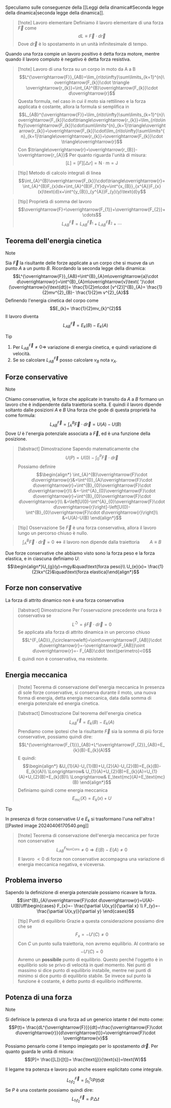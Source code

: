 Speculiamo sulle conseguenze della [[Leggi della dinamica#Seconda legge della dinamica|seconda legge della dinamica]].

>[!note] Lavoro elementare
>Definiamo il lavoro elementare di una forza $\overrightarrow{F}$ come $$dL\equiv \overrightarrow{F}\cdot d\overrightarrow{r}$$
>Dove $d\overrightarrow{r}$ è lo spostamento in un unità infinitesimale di tempo.

Quando una forza compie un lavoro positivo è detta forza motore, mentre quando il lavoro compiuto è negativo è detta forza resistiva.

>[!note] Lavoro di una forza su un corpo in moto da A a B
>$$L^{\overrightarrow{F}}_{AB}=\lim_{n\to\infty}\sum\limits_{k=1}^{n}\overrightarrow{F_{k}}\cdot \triangle \overrightarrow{r_{k}}=\int_{A}^{B}\overrightarrow{F_{k}}\cdot d\overrightarrow{r}$$
>Questa formula, nel caso in cui il moto sia rettilineo e la forza applicata è costante, allora la formula si semplifica in $$L_{AB}^{\overrightarrow{F}}=\lim_{n\to\infty}\sum\limits_{k=1}^{n}\overrightarrow{F_{k}}\cdot\triangle\overrightarrow{r_{k}}=\lim_{n\to\infty}\overrightarrow{F_{k}}\cdot\sum\limits^{n}_{k=1}\triangle\overrightarrow{r_{k}}=\overrightarrow{F_{k}}\cdot\lim_{n\to\infty}\sum\limits^{n}_{k=1}\triangle\overrightarrow{r_{k}}=\overrightarrow{F_{k}}\cdot \triangle\overrightarrow{r}$$
>Con $\triangle\overrightarrow{r}=\overrightarrow{r_{B}}-\overrightarrow{r_{A}}$
>Per quanto riguarda l'unità di misura:
>$$[L]=[F][\triangle r]=\text{N}\cdot\text{m}=\text{J}$$

>[!tip] Metodo di calcolo integrali di linea
>$$\int_{A}^{B}\overrightarrow{F_{k}}\cdot\triangle\overrightarrow{r}=\int_{A}^{B}F_{x}dx+\int_{A}^{B}F_{Y}dy=\int^{x_{B}}_{x^{A}}F_{x}(x)\text{d}x+\int^{y_{B}}_{y^{A}}F_{y}(y)\text{d}y$$

>[!tip] Proprietà di somma del lavoro
>$$\overrightarrow{F}=\overrightarrow{F_{1}}+\overrightarrow{F_{2}}+\cdots$$$$L^\overrightarrow{F}_{AB}=L^{\overrightarrow{F}_{1}}_{AB}+L^{\overrightarrow{F}_{2}}_{AB}+\cdots$$
>

## Teorema dell'energia cinetica
>[!note]
>Sia $\overrightarrow{F}$ la risultante delle forze applicate a un corpo che si muove da un punto $A$ a un punto $B$. Ricordando la seconda legge della dinamica:
>$$L^{\overrightarrow{F}}_{AB}=\int^{B}_{A}m\overrightarrow{a}\cdot d\overrightarrow{r}=\int^{B}_{A}m\overrightarrow{v}\text{ '}\cdot (\overrightarrow{v}\text{dt})= \frac{1}{2}m\cdot [v^{2}]^{B}_{A}= \frac{1}{2}mv^{2}_{B}- \frac{1}{2}m v^{2}_{A}$$
>Definendo l'energia cinetica del corpo come $$E_{k}= \frac{1}{2}mv_{k}^{2}$$
>Il lavoro diventa $$L_{AB}^{\overrightarrow{F}}=E_{k}(B)-E_{k}(A)$$

>[!tip]
>1. Per $L_{AB}^\overrightarrow{F}\neq0\Rightarrow$ variazione di energia cinetica, e quindi variazione di velocità.
>2. Se so calcolare $L^{\overrightarrow{F}}_{AB}$ posso calcolare $v_{B}$ nota $v_{A}$.

## Forze conservative
>[!note]
>Chiamo conservative, le forze che applicate in transito da $A$ a $B$ formano un lavoro che è indipendente dalla traiettoria scelta. E quindi il lavoro dipende soltanto dalle posizioni $A$ e $B$
>Una forza che gode di questa proprietà ha come formula: $$L^{\overrightarrow{F}}_{AB}=\int^{B}_{A}\overrightarrow{F}\cdot d\overrightarrow{r}=U(A)-U(B)$$
>Dove $U$ è l'energia potenziale associata a $\overrightarrow{F}$, ed è una funzione della posizione.

>[!abstract] Dimostrazione
>Sapendo matematicamente che $$U(P)=U(0)-\int^{P}_{0}\overrightarrow{F}\cdot d\overrightarrow{r}$$
>Possiamo definire
>$$\begin{align*}
\int_{A}^{B}\overrightarrow{F}\cdot d\overrightarrow{r}&=\int^{0}_{A}\overrightarrow{F}\cdot d\overrightarrow{r}+\int^{B}_{0}\overrightarrow{F}\cdot d\overrightarrow{r}\\
&=-\int^{A}_{0}\overrightarrow{F}\cdot d\overrightarrow{r}+\int^{B}_{0}\overrightarrow{F}\cdot d\overrightarrow{r}\\
&=\left[U(0)-\int^{A}_{0}\overrightarrow{F}\cdot d\overrightarrow{r}\right]-\left[U(0)-\int^{B}_{0}\overrightarrow{F}\cdot d\overrightarrow{r}\right]\\
&=U(A)-U(B)
\end{align*}$$

>[!tip] Osservazione
>Se $\overrightarrow{F}$ è una forza conservativa, allora il lavoro lungo un percorso chiuso è nullo.
>$$\int^{B}_{A}\overrightarrow{F}\cdot d\overrightarrow{r}=0\iff\text{il lavoro non dipende dalla traiettoria}\qquad A\equiv B$$

Due forze conservative che abbiamo visto sono la forza peso e la forza elastica, e in ciascuna definiamo $U$:
$$\begin{align*}U_{g}(y)=mgy&\quad\text{forza peso}\\
U_{e}(x)= \frac{1}{2}kx^{2}&\quad\text{forza elastica}\end{align*}$$

## Forze non conservative
La forza di attrito dinamico non è una forza conservativa

>[!abstract] Dimostrazione
>Per l'osservazione precedente una forza è conservativa se$$L^{\circlearrowleft}=\oint\overrightarrow{F}\cdot d\overrightarrow{r}=0$$
>Se applicata alla forza di attrito dinamica in un percorso chiuso
>$$L^{F_{AD}}_{\circlearrowleft}=\oint\overrightarrow{F_{AB}}\cdot d\overrightarrow{r}=-\overrightarrow{F_{AB}}\oint d\overrightarrow{r}=- F_{AB}\cdot \text{perimetro}<0$$
>E quindi non è conservativa, ma resistente.

## Energia meccanica
>[!note] Teorema di conservazione dell'energia meccanica
>In presenza di sole forze conservative, si conserva durante il moto, una nuova forma di energia, detta energia meccanica, data dalla somma di energia potenziale ed energia cinetica.

>[!abstract] Dimostrazione
>Dal teorema dell'energia cinetica$$L^{\overrightarrow{F}}_{AB}=E_{k}(B)-E_{k}(A)$$
>Prendiamo come ipotesi che la risultante $\overrightarrow{F}$ sia la somma di più forze conservative, possiamo quindi dire: $$L^{\overrightarrow{F_{1}}}_{AB}+L^\overrightarrow{F_{2}}_{AB}=E_{k}(B)-E_{k}(A)$$
>E quindi: $$\begin{align*}
&U_{1}(A)-U_{1}(B)+U_{2}(A)-U_{2}(B)=E_{k}(B)-E_{k}(A)\\
\Longrightarrow& U_{1}(A)+U_{2}(B)+E_{k}(A)=U_{1}(A)+U_{2}(B)+E_{k}(B)\\
\Longrightarrow& E_\text{mc}(A)=E_\text{mc}(B)
\end{align*}$$
>Definiamo quindi come energia meccanica $$E_\text{mc}(X)=E_{k}(x)+U$$

>[!tip]
>In presenza di forze conservative $U$  e $E_{k}$ si trasformano l'una nell'altra
>![[Pasted image 20240406170540.png]]

>[!note] Teorema di conservazione dell'energia meccanica per forze non conservative
>$$L^{F_\text{NonCons}}_{AB}\neq0\Rightarrow E(B)-E(A)\neq0$$
>Il lavoro $<0$ di forze non conservative accompagna una variazione di energia meccanica negativa, e viceversa.

## Problema inverso
Sapendo la definizione di energia potenziale possiamo ricavare la forza. $$\int^{B}_{A}\overrightarrow{F}\cdot d\overrightarrow{r}=U(A)-U(B)\iff\begin{cases}
F_{x}=- \frac{\partial U(x,y)}{\partial x} \\
F_{y}=- \frac{\partial U(x,y)}{\partial y}
\end{cases}$$
>[!tip] Punti di equilibrio
>Grazie a questa considerazione possiamo dire che se $$F_{x}=-U'(C)\neq0$$
>Con $C$ un punto sulla traiettoria, non avremo equilibrio. Al contrario se $$-U'(C)=0$$
>Avremo un **possibile** punto di equilibrio. Questo perché l'oggetto è in equilibrio solo se privo di velocità in quel momento.
>Nei punti di massimo si dice punto di equilibrio instabile, mentre nei punti di minimo si dice punto di equilibrio stabile. Se invece sul punto la funzione è costante, è detto punto di equilibrio indifferente.

## Potenza di una forza
>[!note]
>Si definisce la potenza di una forza ad un generico istante $t$ del moto come: $$P(t)= \frac{dL^{\overrightarrow{F}}}{dt}=\frac{\overrightarrow{F}\cdot d\overrightarrow{r}}{d\overrightarrow{t}}=\overrightarrow{F}\cdot \overrightarrow{v}$$
>Possiamo pensarlo come il tempo impiegato per lo spostamento
>$d\overrightarrow{r}$.
>Per quanto guarda le unità di misura:
>$$[P]= \frac{[L]}{[t]}= \frac{\text{j}}{\text{s}}=\text{W}$$
 
Il legame tra potenza e lavoro può anche essere esplicitato come integrale.

$$L^{\overrightarrow{F}}_{t_{1}t_{2}}=\int^{t_{2}}_{t_{1}}P(t)\text{d}t$$
Se $P$ è una costante possiamo quindi dire: $$L^{\overrightarrow{F}}_{t_{1}t_{2}}= P\triangle t$$